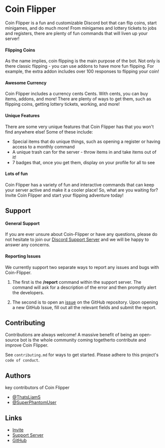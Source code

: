 # Coin Flipper
Coin Flipper is a fun and customizable Discord bot that can flip coins, start minigames, and do much more! From minigames and lottery tickets to jobs and registers, there are plenty of fun commands that will liven up your server!

#### Flipping Coins
As the name implies, coin flipping is the main purpose of the bot. Not only is there classic flipping - you can use addons to have more fun flipping. For example, the extra addon includes over 100 responses to flipping your coin!

#### Awesome Currency
Coin Flipper includes a currency cents Cents. With cents, you can buy items, addons, and more! There are plenty of ways to get them, such as flipping coins, getting lottery tickets, working, and more!

#### Unique Features
There are some very unique features that Coin Flipper has that you won't find anywhere else! Some of these include:
- Special items that do unique things, such as opening a register or having access to a monthly command
- A unique trash can for the server - throw items in and take items out of it!
- 7 badges that, once you get them, display on your profile for all to see

#### Lots of fun
Coin Flipper has a variety of fun and interactive commands that can keep your server active and make it a cooler place! So, what are you waiting for? Invite Coin Flipper and start your flipping adventure today!


## Support

#### General Support

If you are ever unsure about Coin-Flipper or have any questions, please do not hesitate to join our [Discord Support Server](https://discord.gg/2je9aJynqt) and we will be happy to answer any concerns.

#### Reporting Issues

We currently support two separate ways to report any issues and bugs with Coin-Flipper. 

1. The first is the **/report** command within the support server. The command will ask for a description of the error and then promptly alert the developers. 

2. The second is to open an [issue](https://github.com/ThatsLiamS/Coin-Flipper/issues) on the GitHub repository. Upon opening a new GitHub Issue, fill out all the relevant fields and submit the report.


## Contributing

Contributions are always welcome! A massive benefit of being an open-source bot is the whole community coming togetherto contribute and improve Coin Flipper.

See `contributing.md` for ways to get started. Please adhere to this project's `code of conduct`.


## Authors
key contributors of Coin Flipper
- [@ThatsLiamS](https://github.com/ThatsLiamS)
- [@SuperPhantomUser](https://github.com/SuperPhantomUser)


## Links

- [Invite](https://discord.com/oauth2/authorize?client_id=668850031012610050&permissions=274945395792&scope=bot%20applications.commands)
- [Support Server](https://discord.gg/2je9aJynqt)
- [GitHub](https://github.com/ThatsLiamS/Coin-Flipper)
